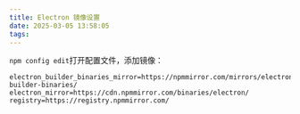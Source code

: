 ```yaml
---
title: Electron 镜像设置
date: 2025-03-05 13:58:05
tags:
---
```


`npm config edit`打开配置文件，添加镜像：

```
electron_builder_binaries_mirror=https://npmmirror.com/mirrors/electron-builder-binaries/
electron_mirror=https://cdn.npmmirror.com/binaries/electron/
registry=https://registry.npmmirror.com/
```

